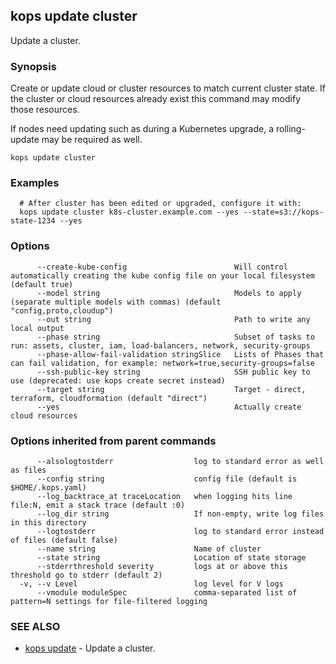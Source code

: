 
<!--- This file is automatically generated by make gen-cli-docs; changes should be made in the go CLI command code (under cmd/kops) -->

## kops update cluster

Update a cluster.

### Synopsis


Create or update cloud or cluster resources to match current cluster state.  If the cluster or cloud resources already exist this command may modify those resources. 

If nodes need updating such as during a Kubernetes upgrade, a rolling-update may be required as well.

```
kops update cluster
```

### Examples

```
  # After cluster has been edited or upgraded, configure it with:
  kops update cluster k8s-cluster.example.com --yes --state=s3://kops-state-1234 --yes
```

### Options

```
      --create-kube-config                        Will control automatically creating the kube config file on your local filesystem (default true)
      --model string                              Models to apply (separate multiple models with commas) (default "config,proto,cloudup")
      --out string                                Path to write any local output
      --phase string                              Subset of tasks to run: assets, cluster, iam, load-balancers, network, security-groups
      --phase-allow-fail-validation stringSlice   Lists of Phases that can fail validation, for example: network=true,security-groups=false
      --ssh-public-key string                     SSH public key to use (deprecated: use kops create secret instead)
      --target string                             Target - direct, terraform, cloudformation (default "direct")
      --yes                                       Actually create cloud resources
```

### Options inherited from parent commands

```
      --alsologtostderr                  log to standard error as well as files
      --config string                    config file (default is $HOME/.kops.yaml)
      --log_backtrace_at traceLocation   when logging hits line file:N, emit a stack trace (default :0)
      --log_dir string                   If non-empty, write log files in this directory
      --logtostderr                      log to standard error instead of files (default false)
      --name string                      Name of cluster
      --state string                     Location of state storage
      --stderrthreshold severity         logs at or above this threshold go to stderr (default 2)
  -v, --v Level                          log level for V logs
      --vmodule moduleSpec               comma-separated list of pattern=N settings for file-filtered logging
```

### SEE ALSO
* [kops update](kops_update.md)	 - Update a cluster.

